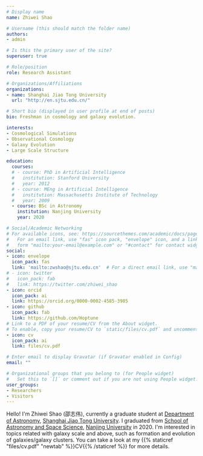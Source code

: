 ```yaml
---
# Display name
name: Zhiwei Shao

# Username (this should match the folder name)
authors:
- admin

# Is this the primary user of the site?
superuser: true

# Role/position
role: Research Assistant

# Organizations/Affiliations
organizations:
- name: Shanghai Jiao Tong University
  url: "http://en.sjtu.edu.cn/"

# Short bio (displayed in user profile at end of posts)
bio: Freshman in cosmology and galaxy evolution.

interests:
- Cosmological Simulations
- Observational Cosmology
- Galaxy Evolution
- Large Scale Structure

education:
  courses:
  # - course: PhD in Artificial Intelligence
  #   institution: Stanford University
  #   year: 2012
  # - course: MEng in Artificial Intelligence
  #   institution: Massachusetts Institute of Technology
  #   year: 2009
  - course: BSc in Astronomy
    institution: Nanjing University
    year: 2020

# Social/Academic Networking
# For available icons, see: https://sourcethemes.com/academic/docs/page-builder/#icons
#   For an email link, use "fas" icon pack, "envelope" icon, and a link in the
#   form "mailto:your-email@example.com" or "#contact" for contact widget.
social:
- icon: envelope
  icon_pack: fas
  link: 'mailto:zwshao@sjtu.edu.cn'  # For a direct email link, use "mailto:test@example.org".
# - icon: twitter
#   icon_pack: fab
#   link: https://twitter.com/zhiwei_shao
- icon: orcid
  icon_pack: ai
  link: https://orcid.org/0000-0002-4585-3985
- icon: github
  icon_pack: fab
  link: https://github.com/Hoptune
# Link to a PDF of your resume/CV from the About widget.
# To enable, copy your resume/CV to `static/files/cv.pdf` and uncomment the lines below.
- icon: cv
  icon_pack: ai
  link: files/cv.pdf

# Enter email to display Gravatar (if Gravatar enabled in Config)
email: ""

# Organizational groups that you belong to (for People widget)
#   Set this to `[]` or comment out if you are not using People widget.
user_groups:
- Researchers
- Visitors
---
```


Hello! I'm Zhiwei Shao (邵志伟), currently a graduate student at [Department of Astronomy](http://astro.sjtu.edu.cn/en/), [Shanghai Jiao Tong University](http://en.sjtu.edu.cn/). I graduated from [School of Astronomy and Space Science](https://astronomy.nju.edu.cn/), [Nanjing University](https://www.nju.edu.cn/en/main.psp) in 2020. I'm interested in topics related with galaxy scale and above, such as formation and evolution of galaxies/galaxy clusters. You can take a look at my {{% staticref "files/cv.pdf" "newtab" %}}CV{{% /staticref %}} for more details.
